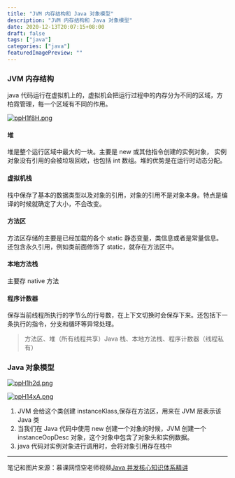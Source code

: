 ```yaml
---
title: "JVM 内存结构和 Java 对象模型"
description: "JVM 内存结构和 Java 对象模型"
date: 2020-12-13T20:07:15+08:00
draft: false
tags: ["java"]
categories: ["java"]
featuredImagePreview: ""
---
```


### JVM 内存结构

java 代码运行在虚拟机上的，虚拟机会把运行过程中的内存分为不同的区域，方柏霓管理，每一个区域有不同的作用。

[![ppH1f8H.png](https://s1.ax1x.com/2023/04/08/ppH1f8H.png)](https://imgse.com/i/ppH1f8H)

#### 堆

堆是整个运行区域中最大的一块。主要是 new 或其他指令创建的实例对象，
实例对象没有引用的会被垃圾回收，也包括 int 数组。堆的优势是在运行时动态分配。

#### 虚拟机栈

栈中保存了基本的数据类型以及对象的引用，对象的引用不是对象本身。特点是编译的时候就确定了大小，不会改变。

#### 方法区

方法区存储的主要是已经加载的各个 static 静态变量，类信息或者是常量信息。还包含永久引用，例如类前面修饰了 static，就存在方法区中。

#### 本地方法栈

主要存 native 方法

#### 程序计数器

保存当前线程所执行的字节么的行号数，在上下文切换时会保存下来。还包括下一条执行的指令，分支和循环等异常处理。

> 方法区、堆（所有线程共享）Java 栈、本地方法栈、程序计数器（线程私有）

### Java 对象模型

[![ppH1h2d.png](https://s1.ax1x.com/2023/04/08/ppH1h2d.png)](https://imgse.com/i/ppH1h2d)

[![ppH14xA.png](https://s1.ax1x.com/2023/04/08/ppH14xA.png)](https://imgse.com/i/ppH14xA)

1. JVM 会给这个类创建 instanceKlass,保存在方法区，用来在 JVM 层表示该 Java 类
2. 当我们在 Java 代码中使用 new 创建一个对象的时候，JVM 创建一个 instanceOopDesc 对象，这个对象中包含了对象头和实例数据。
3. java 代码对实例对象进行调用时，会将对象引用存在栈中

---

笔记和图片来源：慕课网悟空老师视频[Java 并发核心知识体系精讲](https://coding.imooc.com/class/362.html)
